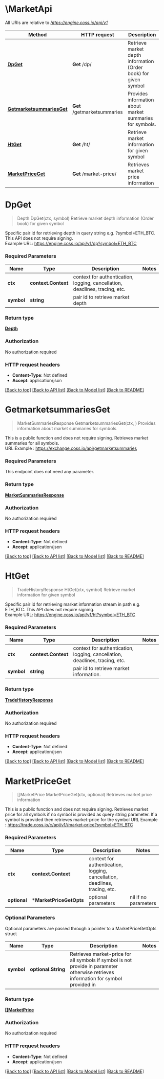 # \MarketApi

All URIs are relative to *https://engine.coss.io/api/v1*

Method | HTTP request | Description
------------- | ------------- | -------------
[**DpGet**](MarketApi.md#DpGet) | **Get** /dp/ | Retrieve market depth information (Order book) for given symbol
[**GetmarketsummariesGet**](MarketApi.md#GetmarketsummariesGet) | **Get** /getmarketsummaries | Provides information about market summaries for symbols.
[**HtGet**](MarketApi.md#HtGet) | **Get** /ht/ | Retrieve market information  for given symbol
[**MarketPriceGet**](MarketApi.md#MarketPriceGet) | **Get** /market-price/ | Retrieves market price information


# **DpGet**
> Depth DpGet(ctx, symbol)
Retrieve market depth information (Order book) for given symbol

Specific pair id for retrieving depth in query string e.g. ?symbol=ETH_BTC. This API does not require signing.<br/> Example URL: https://engine.coss.io/api/v1/dp?symbol=ETH_BTC

### Required Parameters

Name | Type | Description  | Notes
------------- | ------------- | ------------- | -------------
 **ctx** | **context.Context** | context for authentication, logging, cancellation, deadlines, tracing, etc.
  **symbol** | **string**| pair id to retrieve market depth | 

### Return type

[**Depth**](Depth.md)

### Authorization

No authorization required

### HTTP request headers

 - **Content-Type**: Not defined
 - **Accept**: application/json

[[Back to top]](#) [[Back to API list]](../README.md#documentation-for-api-endpoints) [[Back to Model list]](../README.md#documentation-for-models) [[Back to README]](../README.md)

# **GetmarketsummariesGet**
> MarketSummariesResponse GetmarketsummariesGet(ctx, )
Provides information about market summaries for symbols.

This is a public function and does not require signing. Retrieves market summaries for all symbols.<br>   URL Example : https://exchange.coss.io/api/getmarketsummaries

### Required Parameters
This endpoint does not need any parameter.

### Return type

[**MarketSummariesResponse**](MarketSummariesResponse.md)

### Authorization

No authorization required

### HTTP request headers

 - **Content-Type**: Not defined
 - **Accept**: application/json

[[Back to top]](#) [[Back to API list]](../README.md#documentation-for-api-endpoints) [[Back to Model list]](../README.md#documentation-for-models) [[Back to README]](../README.md)

# **HtGet**
> TradeHistoryResponse HtGet(ctx, symbol)
Retrieve market information  for given symbol

Specific pair id for retrieving market information stream in path e.g. ETH_BTC. This API does not require signing.<br/>  Example URL: https://engine.coss.io/api/v1/ht?symbol=ETH_BTC

### Required Parameters

Name | Type | Description  | Notes
------------- | ------------- | ------------- | -------------
 **ctx** | **context.Context** | context for authentication, logging, cancellation, deadlines, tracing, etc.
  **symbol** | **string**| pair id to retrieve market information. | 

### Return type

[**TradeHistoryResponse**](TradeHistoryResponse.md)

### Authorization

No authorization required

### HTTP request headers

 - **Content-Type**: Not defined
 - **Accept**: application/json

[[Back to top]](#) [[Back to API list]](../README.md#documentation-for-api-endpoints) [[Back to Model list]](../README.md#documentation-for-models) [[Back to README]](../README.md)

# **MarketPriceGet**
> []MarketPrice MarketPriceGet(ctx, optional)
Retrieves market price information

This is a public function and does not require signing. Retrieves market price for all symbols if no symbol is provided as query string parameter. If a symbol is provided then retrieves market-price for the symbol   URL Example : https://trade.coss.io/c/api/v1//market-price?symbol=ETH_BTC

### Required Parameters

Name | Type | Description  | Notes
------------- | ------------- | ------------- | -------------
 **ctx** | **context.Context** | context for authentication, logging, cancellation, deadlines, tracing, etc.
 **optional** | ***MarketPriceGetOpts** | optional parameters | nil if no parameters

### Optional Parameters
Optional parameters are passed through a pointer to a MarketPriceGetOpts struct

Name | Type | Description  | Notes
------------- | ------------- | ------------- | -------------
 **symbol** | **optional.String**| Retrieves market-price for all symbols if symbol is not provide in parameter otherwise retrieves information for symbol provided in | 

### Return type

[**[]MarketPrice**](MarketPrice.md)

### Authorization

No authorization required

### HTTP request headers

 - **Content-Type**: Not defined
 - **Accept**: application/json

[[Back to top]](#) [[Back to API list]](../README.md#documentation-for-api-endpoints) [[Back to Model list]](../README.md#documentation-for-models) [[Back to README]](../README.md)

